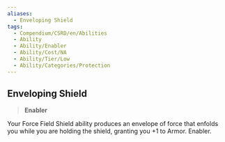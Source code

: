 ```yaml
---
aliases:
  - Enveloping Shield
tags:
  - Compendium/CSRD/en/Abilities
  - Ability
  - Ability/Enabler
  - Ability/Cost/NA
  - Ability/Tier/Low
  - Ability/Categories/Protection
---
```

  
    
## Enveloping Shield    
>**Enabler**  
    
Your Force Field Shield ability produces an envelope of force that enfolds you while you are holding the shield, granting you +1 to Armor. Enabler.